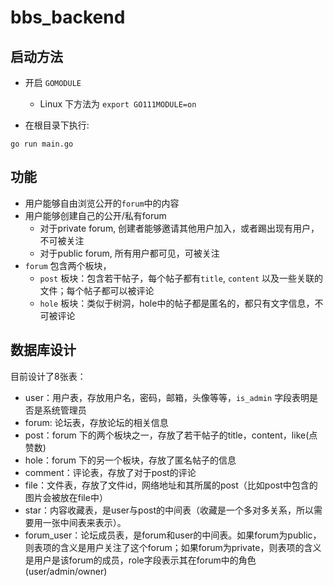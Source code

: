 # bbs_backend

## 启动方法
- 开启 `GOMODULE`
    - Linux 下方法为 `export GO111MODULE=on`

- 在根目录下执行:
```
go run main.go
```

## 功能
- 用户能够自由浏览公开的`forum`中的内容
- 用户能够创建自己的公开/私有forum
    - 对于private forum, 创建者能够邀请其他用户加入，或者踢出现有用户，不可被关注
    - 对于public forum, 所有用户都可见，可被关注
- `forum` 包含两个板块，
    - `post` 板块：包含若干帖子，每个帖子都有`title`, `content` 以及一些关联的文件；每个帖子都可以被评论
    - `hole` 板块：类似于树洞，hole中的帖子都是匿名的，都只有文字信息，不可被评论


## 数据库设计
目前设计了8张表：
- user：用户表，存放用户名，密码，邮箱，头像等等，`is_admin` 字段表明是否是系统管理员
- forum: 论坛表，存放论坛的相关信息
- post：forum 下的两个板块之一，存放了若干帖子的title，content，like(点赞数)
- hole：forum 下的另一个板块，存放了匿名帖子的信息
- comment：评论表，存放了对于post的评论
- file：文件表，存放了文件id，网络地址和其所属的post（比如post中包含的图片会被放在file中）
- star：内容收藏表，是user与post的中间表（收藏是一个多对多关系，所以需要用一张中间表来表示）。
- forum_user：论坛成员表，是forum和user的中间表。如果forum为public，则表项的含义是用户关注了这个forum；如果forum为private，则表项的含义是用户是该forum的成员，role字段表示其在forum中的角色(user/admin/owner)
